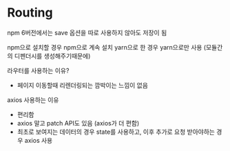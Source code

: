 # Routing

npm 6버전에서는 save 옵션을 따로 사용하지 않아도 저장이 됨

npm으로 설치할 경우 npm으로 계속 설치 yarn으로 한 경우 yarn으로만 사용 (모듈간의 디펜더시를 생성해주기때문에)



라우터를 사용하는 이유?

- 페이지 이동할때 리렌더링되는 깜박이는 느낌이 없음



axios 사용하는 이유

- 편리함
- axios 말고 patch API도 있음 (axios가 더 편함)
- 최초로 보여지는 데이터의 경우 state를 사용하고, 이후 추가로 요청 받아야하는 경우  axios 사용
